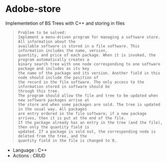 # Adobe-store

Implementetion of BS Trees with C++ and storing in files

> ```Problem statement
> Problem to be solved:
> Implement a menu-driven program for managing a software store. All information about the
> available software is stored in a file software. This information includes the name, version,
> quantity, and price of each package. When it is invoked, the program automatically creates a
> binary search tree with one node corresponding to one software package and includes as its key
> the name of the package and its version. Another field in this node should include the position of
> the record in the file software. The only access to the information stored in software should be
> through this tree.
> The program should allow the file and tree to be updated when new software packages arrive at
> the store and when some packages are sold. The tree is updated in the usual way. All packages
> are entry ordered in the file software; if a new package arrives, then it is put at the end of the file.
> If the package already has an entry in the tree (and the file), then only the quantity field is
> updated. If a package is sold out, the corresponding node is deleted from the tree, and the
> quantity field in the file is changed to 0.
> ```

- Language : C++
- Actions : CRUD
